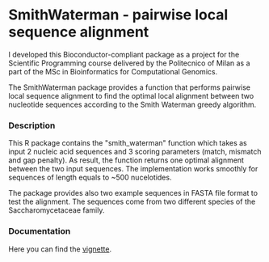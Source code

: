 # SmithWaterman - pairwise local sequence alignment

I developed this Bioconductor-compliant package as a project for the Scientific Programming course delivered by the Politecnico of Milan as a part of the MSc in Bioinformatics for Computational Genomics.

The SmithWaterman package provides a function that performs pairwise local sequence alignment to find the optimal local alignment between two nucleotide sequences according to the Smith Waterman greedy algorithm.

### Description
This R package contains the "smith_waterman" function which takes as input 2 nucleic acid sequences and 3 scoring parameters (match, mismatch and gap penalty). As result, the function returns one optimal alignment between the two input sequences. The implementation works smoothly for sequences of length equals to ~500 nucelotides.

The package provides also two example sequences in FASTA file format to test the alignment. The sequences come from two different species of the Saccharomycetaceae family.

### Documentation
Here you can find the [vignette](https://htmlpreview.github.io/?https://github.com/saraovetto/SmithWaterman/blob/main/SmithWaterman%20package/SmithWaterman.html).
